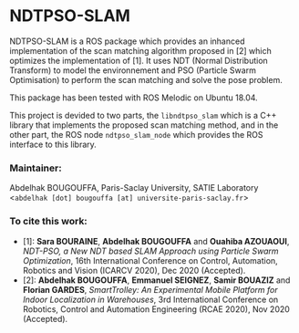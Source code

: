 NDTPSO-SLAM
===========

NDTPSO-SLAM is a ROS package which provides an inhanced implementation of the scan matching algorithm proposed in [2] which optimizes the implementation of [1].
It uses NDT (Normal Distribution Transform) to model the environnement and PSO (Particle Swarm Optimisation) to perform the scan matching and solve the pose problem.

This package has been tested with ROS Melodic on Ubuntu 18.04.

This project is devided to two parts, the `libndtpso_slam` which is a C++ library that implements the proposed scan matching method, and in the other part, the ROS node `ndtpso_slam_node` which provides the ROS interface to this library.

### Maintainer:
Abdelhak BOUGOUFFA, Paris-Saclay University, SATIE Laboratory
<`abdelhak [dot] bougouffa [at] universite-paris-saclay.fr`>

### To cite this work:
- [1]: **Sara BOURAINE**, **Abdelhak BOUGOUFFA** and **Ouahiba AZOUAOUI**, _NDT-PSO, a New NDT based SLAM Approach using Particle Swarm Optimization_, 16th International Conference on Control, Automation, Robotics and Vision (ICARCV 2020), Dec 2020 (Accepted).
- [2]: **Abdelhak BOUGOUFFA**, **Emmanuel SEIGNEZ**, **Samir BOUAZIZ** and **Florian GARDES**, _SmartTrolley: An Experimental Mobile Platform for Indoor Localization in Warehouses_, 3rd International Conference on Robotics, Control and Automation Engineering (RCAE 2020), Nov 2020 (Accepted).

